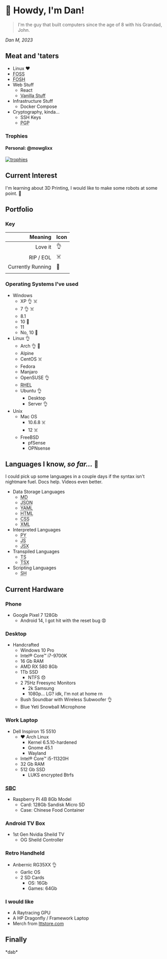 
# :wave: Howdy, I'm Dan!

> I'm the guy that built computers since the age of 8 with his Grandad, John.

_Dan M, 2023_


## Meat and 'taters

- Linux :heart:
- <abbr title="Free Open Source Software">FOSS</abbr>
- <abbr title="Free Open Source Hardware">FOSH</abbr>
- Web Stuff
    - React
    - <abbr title="HTML, CSS ♥, JS">Vanilla Stuff</abbr>
- Infrastructure Stuff
    - Docker Compose
- Cryptography, kinda...
    - SSH Keys
    - <abbr title="Pretty Good Privacy">PGP</abbr>

### Trophies

#### Personal: @mowglixx
[![trophies](https://github-profile-trophy.vercel.app/?username=mowglixx&theme=nord)](https://github.com/mowglixx)

## Current Interest

I'm learning about 3D Printing, I would like to make some robots at some point. :robot:

## Portfolio


### Key

| Meaning           |Icon                    |
|------------------:|:-----------------------|
| Love it           | :ok_hand:              |
| RIP / EOL         | :skull_and_crossbones: |
| Currently Running | :crown:                |
|                   |                        |

### Operating Systems I've used

- Windows
    - XP :ok_hand: :skull_and_crossbones:
    - 7 :ok_hand: :skull_and_crossbones:
    - 8.1
    - 10 :crown: 
    - 11
    - No, 10 :crown: 
- Linux :ok_hand:
    - Arch :ok_hand: :crown:
    - Alpine
    - CentOS :skull_and_crossbones:
    - Fedora
    - Manjaro
    - OpenSUSE :ok_hand:
    - <abbr title="Red Hat Enterprise Linux">RHEL</abbr>
    - Ubuntu :ok_hand:
        - Desktop
        - Server :ok_hand:
- Unix
    - Mac OS
        - 10.6.8 :skull_and_crossbones:
        - 12 :skull_and_crossbones:
    - FreeBSD 
        - pfSense
        - OPNsense

## Languages I know, *so far...* :supervillain:

I could pick up some languages in a couple days if the syntax isn't nightmare fuel. Docs help. Videos even better.

- Data Storage Languages
    - <abbr title="Markdown">MD</abbr>
    - <abbr title="JavaScript Object Notation">JSON</abbr>
    - <abbr title="Yet Another Markup Language">YAML</abbr>
    - <abbr title="Hyper Text Markup Language">HTML</abbr>
    - <abbr title="Cascading Stylesheets">CSS</abbr>
    - <abbr title="Extensible Markup Language">XML</abbr>
- Interpreted Languages
    - <abbr title="Python 3">PY</abbr>
    - <abbr title="JavaScript">JS</abbr>
    - <abbr title="React JavaScript">JSX</abbr>
- Transpiled Languages
    - <abbr title="TypeScript">TS</abbr>
    - <abbr title="React Typescript">TSX</abbr>
- Scripting Languages
    - <abbr title="Bash Shell Script">SH</abbr>

## Current Hardware

### Phone

- Google Pixel 7 128Gb
    - Android 14, I got hit with the reset bug 😡

### Desktop
- Handcrafted
    - Windows 10 Pro
    - Intel® Core™ i7-9700K
    - 16 Gb RAM
    - AMD RX 580 8Gb
    - 1Tb SSD
      - NTFS 😞
    - 2 75Hz Freesync Monitors
        - 2k Samsung
        - 1080p... LG? idk, I'm not at home rn
    - Bush Soundbar with Wireless Subwoofer :ok_hand:
    - Blue Yeti Snowball Microphone

### Work Laptop
- Dell Inspiron 15 5510
  - :heart: Arch Linux
    - Kernel 6.5.10-hardened
    - Gnome 45.1
    - Wayland
  - Intel® Core™ i5-11320H
  - 32 Gb RAM
  - 512 Gb SSD
    - LUKS encrypted Btrfs

### <abbr title="Single Board Computer">SBC</abbr>

- Raspberry Pi 4B 8Gb Model
  - Card: 128Gb Sandisk Micro SD
  - Case: Chinese Food Container

### Android TV Box 

- 1st Gen Nvidia Sheild TV 
  - OG Sheild Controller

### Retro Handheld 

- Anbernic RG35XX :ok_hand:
  - Garlic OS
  - 2 SD Cards
    - OS: 16Gb
    - Games: 64Gb

### I would like

- A Raytracing GPU
- A HP Dragonfly / Framework Laptop
- Merch from [lttstore.com](https://lttstore.com)

## Finally

\*dab\*

